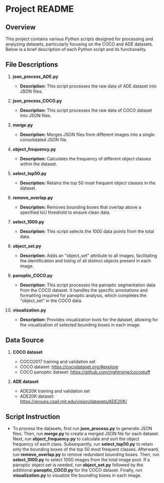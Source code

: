 # Project README

## Overview

This project contains various Python scripts designed for processing and analyzing datasets, particularly focusing on the COCO and ADE datasets. Below is a brief description of each Python script and its functionality.

## File Descriptions

1. **json_process_ADE.py**
   - **Description:** This script processes the raw data of ADE dataset into JSON files. 

2. **json_process_COCO.py**
   - **Description:** This script processes the raw data of COCO dataset into JSON files. 

3. **merge.py**
   - **Description:** Merges JSON files from different images into a single consolidated JSON file.

4. **object_frequency.py**
   - **Description:** Calculates the frequency of different object classes within the dataset.

5. **select_top50.py**
   - **Description:** Retains the top 50 most frequent object classes in the dataset.
  
6. **remove_overlap.py**
   - **Description:** Removes bounding boxes that overlap above a specified IoU threshold to ensure clean data.

7. **select_1000.py**
   - **Description:** This script selects the 1000 data points from the total data.

8. **object_set.py**
   - **Description:** Adds an "object_set" attribute to all images, facilitating the identification and listing of all distinct objects present in each image.

9. **panoptic_COCO.py**
   - **Description:** This script processes the panoptic segmentation data from the COCO dataset. It handles the specific annotations and formatting required for panoptic analysis, which completes the "object_set" in the COCO data.

10. **visualization.py**
    - **Description:** Provides visualization tools for the dataset, allowing for the visualization of selected bounding boxes in each image.
   

## Data Source

1. **COCO dataset**
   - COCO2017 training and validation set
   - COCO dataset: https://cocodataset.org/#explore
   - COCO panoptic dataset: https://github.com/nightrome/cocostuff

2. **ADE dataset**
   - ADE20K training and validation set
   - ADE20K dataset: https://groups.csail.mit.edu/vision/datasets/ADE20K/


## Script Instruction
- To process the datasets, first run **json_process.py** to generate JSON files. Then, run **merge.py** to create a merged JSON file for each dataset. Next, run **object_frequency.py** to calculate and sort the object frequency of each class. Subsequently, run **select_top50.py** to retain only the bounding boxes of the top 50 most frequent classes. Afterward, run **remove_overlap.py** to remove redundant bounding boxes. Then, run **select_1000.py** to select 1000 images from the total image pool. If a panoptic object set is needed, run **object_set.py** followed by the additional **panoptic_COCO.py** for the COCO dataset. Finally, run **visualization.py** to visualize the bounding boxes in each image.
